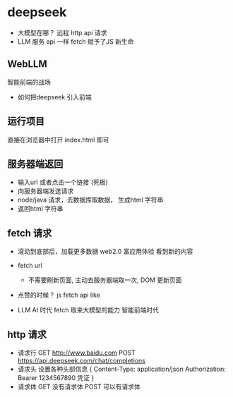 # deepseek
- 大模型在哪？
  远程
  http api 请求
- LLM 服务
  api 一样
  fetch 赋予了JS 新生命

## WebLLM
智能前端的战场
- 如何把deepseek 引入前端

## 运行项目
直接在浏览器中打开 index.html 即可

## 服务器端返回
- 输入url 或者点击一个链接`(死板)
- 向服务器端发送请求
- node/java 请求，去数据库取数据， 生成html 字符串
- 返回html 字符串

## fetch 请求
- 滚动到底部后，加载更多数据 web2.0 富应用体验
  看到新的内容
- fetch url 
  - 不需要刷新页面, 主动去服务器端取一次,  DOM 更新页面
- 点赞的时候？
  js fetch api like 

- LLM AI 时代
  fetch 取来大模型的能力 智能前端时代

## http 请求
  - 请求行  GET http://www.baidu.com
    POST https://api.deepseek.com/chat/completions
  - 请求头
    设置各种头部信息
    {
      Content-Type: application/json
      Authorization: Bearer 1234567890 凭证
    }
  - 请求体
    GET 没有请求体
    POST 可以有请求体